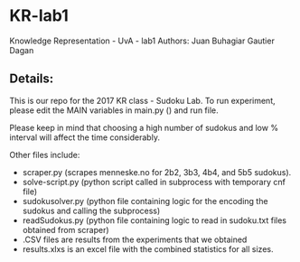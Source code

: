 # KR-lab1
Knowledge Representation - UvA - lab1
Authors: Juan Buhagiar Gautier Dagan

## Details:

This is our repo for the 2017 KR class - Sudoku Lab.
To run experiment, please edit the MAIN variables in main.py ()
and run file.

Please keep in mind that choosing a high number of sudokus and low % interval will affect the time
considerably.

Other files include:
  - scraper.py (scrapes menneske.no for 2b2, 3b3, 4b4, and 5b5 sudokus).
  - solve-script.py (python script called in subprocess with temporary cnf file)
  - sudokusolver.py (python file containing logic for the encoding the sudokus and calling the subprocess)
  - readSudokus.py (python file containing logic to read in sudoku.txt files obtained from scraper)
  - .CSV files are results from the experiments that we obtained
  - results.xlxs is an excel file with the combined statistics for all sizes.
